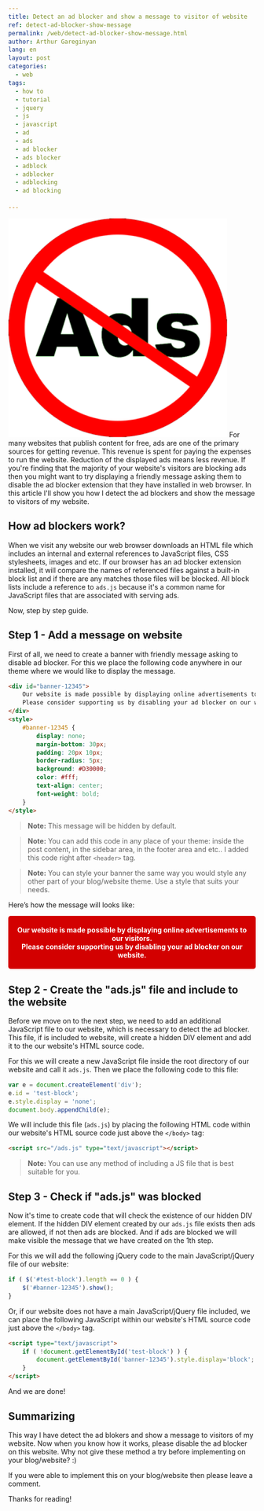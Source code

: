 ```yaml
---
title: Detect an ad blocker and show a message to visitor of website
ref: detect-ad-blocker-show-message
permalink: /web/detect-ad-blocker-show-message.html
author: Arthur Gareginyan
lang: en
layout: post
categories:
  - web
tags:
  - how to
  - tutorial
  - jquery
  - js
  - javascript
  - ad
  - ads
  - ad blocker
  - ads blocker
  - adblock
  - adblocker
  - adblocking
  - ad blocking

---
```


![thumb](/images/articles/detect-ad-blocker-show-message/thumbnail.png)
For many websites that publish content for free, ads are one of the primary sources for getting revenue. This revenue is spent for paying the expenses to run the website. Reduction of the displayed ads means less revenue. If you're finding that the majority of your website's visitors are blocking ads then you might want to try displaying a friendly message asking them to disable the ad blocker extension that they have installed in web browser. In this article I'll show you how I detect the ad blockers and show the message to visitors of my website.


## How ad blockers work?

When we visit any website our web browser downloads an HTML file which includes an internal and external references to JavaScript files, CSS stylesheets, images and etc. If our browser has an ad blocker extension installed, it will compare the names of referenced files against a built-in block list and if there are any matches those files will be blocked. All block lists include a reference to `ads.js` because it's a common name for JavaScript files that are associated with serving ads.

Now, step by step guide.


## Step 1 - Add a message on website

First of all, we need to create a banner with friendly message asking to disable ad blocker. For this we place the following code anywhere in our theme where we would like to display the message.

```html
<div id="banner-12345">
	Our website is made possible by displaying online advertisements to our visitors.<br>
	Please consider supporting us by disabling your ad blocker on our website.
</div>
<style>
	#banner-12345 {
		display: none;
		margin-bottom: 30px;
		padding: 20px 10px;
		border-radius: 5px;
		background: #D30000;
		color: #fff;
		text-align: center;
		font-weight: bold;
	}
</style>
```

> **Note:** This message will be hidden by default.

> **Note:** You can add this code in any place of your theme: inside the post content, in the sidebar area, in the footer area and etc.. I added this code right after `<header>` tag.

> **Note:** You can style your banner the same way you would style any other part of your blog/website theme. Use a style that suits your needs.

Here’s how the message will looks like:

<div id="banner-839275452839">
	Our website is made possible by displaying online advertisements to our visitors.<br>
	Please consider supporting us by disabling your ad blocker on our website.
</div>
<style>
	#banner-839275452839 {
		margin-bottom: 30px;
		padding: 20px 10px;
		border-radius: 5px;
		background: #D30000;
		color: #fff;
		text-align: center;
		font-weight: bold;
	}
</style>


## Step 2 - Create the "ads.js" file and include to the website

Before we move on to the next step, we need to add an additional JavaScript file to our website, which is necessary to detect the ad blocker. This file, if is included to website, will create a hidden DIV element and add it to the our website's HTML source code.

For this we will create a new JavaScript file inside the root directory of our website and call it `ads.js`. Then we place the following code to this file:

```js
var e = document.createElement('div');
e.id = 'test-block';
e.style.display = 'none';
document.body.appendChild(e);
```

We will include this file (`ads.js`) by placing the following HTML code within our website's HTML source code just above the `</body>` tag:

```html
<script src="/ads.js" type="text/javascript"></script>
```

> **Note:** You can use any method of including a JS file that is best suitable for you.


## Step 3 - Check if "ads.js" was blocked

Now it's time to create code that will check the existence of our hidden DIV element. If the hidden DIV element created by our `ads.js` file exists then ads are allowed, if not then ads are blocked. And if ads are blocked we will make visible the message that we have created on the 1th step.

For this we will add the following jQuery code to the main JavaScript/jQuery file of our website:

```js
if ( $('#test-block').length == 0 ) {
    $('#banner-12345').show();
}
```

Or, if our website does not have a main JavaScript/jQuery file included, we can place the following JavaScript within our website's HTML source code just above the `</body>` tag.

```html
<script type="text/javascript">
	if ( !document.getElementById('test-block') ) {
	    document.getElementById('banner-12345').style.display='block';
	}
</script>
```


And we are done!


## Summarizing

This way I have detect the ad blokers and show a message to visitors of my website. Now when you know how it works, please disable the ad blocker on this website. Why not give these method a try before implementing on your blog/website? :)

If you were able to implement this on your blog/website then please leave a comment.

Thanks for reading!